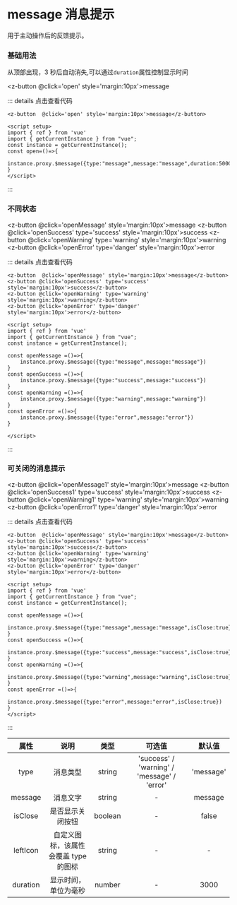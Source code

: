 # message 消息提示
用于主动操作后的反馈提示。

### 基础用法
从顶部出现，3 秒后自动消失,可以通过`duration`属性控制显示时间

<z-button  @click='open' style='margin:10px'>message</z-button>

<script setup>
import { ref } from 'vue'
import { getCurrentInstance } from "vue";
const instance = getCurrentInstance();

const open=()=>{
    instance.proxy.$message({type:"message",message:"message",duration:5000})
}

const openMessage =()=>{
    instance.proxy.$message({type:"message",message:"message"})
}
const openSuccess =()=>{
    instance.proxy.$message({type:"success",message:"success"})
}
const openWarning =()=>{
    instance.proxy.$message({type:"warning",message:"warning"})
}
const openError =()=>{
    instance.proxy.$message({type:"error",message:"error"})
}

const openMessage1 =()=>{
    instance.proxy.$message({type:"message",message:"message",isClose:true})
}
const openSuccess1 =()=>{
    instance.proxy.$message({type:"success",message:"success",isClose:true})
}
const openWarning1 =()=>{
    instance.proxy.$message({type:"warning",message:"warning",isClose:true})
}
const openError1 =()=>{
    instance.proxy.$message({type:"error",message:"error",isClose:true})
}
</script>


::: details 点击查看代码
```vue
<z-button  @click='open' style='margin:10px'>message</z-button>

<script setup>
import { ref } from 'vue'
import { getCurrentInstance } from "vue";
const instance = getCurrentInstance();
const open=()=>{
    instance.proxy.$message({type:"message",message:"message",duration:5000})
}
</script>

```
:::


### 不同状态
<z-button  @click='openMessage' style='margin:10px'>message</z-button>
<z-button @click='openSuccess' type='success' style='margin:10px'>success</z-button>
<z-button @click='openWarning' type='warning' style='margin:10px'>warning</z-button>
<z-button @click='openError' type='danger' style='margin:10px'>error</z-button>


::: details 点击查看代码
```vue
<z-button  @click='openMessage' style='margin:10px'>message</z-button>
<z-button @click='openSuccess' type='success' style='margin:10px'>success</z-button>
<z-button @click='openWarning' type='warning' style='margin:10px'>warning</z-button>
<z-button @click='openError' type='danger' style='margin:10px'>error</z-button>

<script setup>
import { ref } from 'vue'
import { getCurrentInstance } from "vue";
const instance = getCurrentInstance();

const openMessage =()=>{
    instance.proxy.$message({type:"message",message:"message"})
}
const openSuccess =()=>{
    instance.proxy.$message({type:"success",message:"success"})
}
const openWarning =()=>{
    instance.proxy.$message({type:"warning",message:"warning"})
}
const openError =()=>{
    instance.proxy.$message({type:"error",message:"error"})
}

</script>
```
:::

### 可关闭的消息提示

<z-button  @click='openMessage1' style='margin:10px'>message</z-button>
<z-button @click='openSuccess1' type='success' style='margin:10px'>success</z-button>
<z-button @click='openWarning1' type='warning' style='margin:10px'>warning</z-button>
<z-button @click='openError1' type='danger' style='margin:10px'>error</z-button>



::: details 点击查看代码
```vue
<z-button  @click='openMessage' style='margin:10px'>message</z-button>
<z-button @click='openSuccess' type='success' style='margin:10px'>success</z-button>
<z-button @click='openWarning' type='warning' style='margin:10px'>warning</z-button>
<z-button @click='openError' type='danger' style='margin:10px'>error</z-button>

<script setup>
import { ref } from 'vue'
import { getCurrentInstance } from "vue";
const instance = getCurrentInstance();

const openMessage =()=>{
    instance.proxy.$message({type:"message",message:"message",isClose:true})
}
const openSuccess =()=>{
    instance.proxy.$message({type:"success",message:"success",isClose:true})
}
const openWarning =()=>{
    instance.proxy.$message({type:"warning",message:"warning",isClose:true})
}
const openError =()=>{
    instance.proxy.$message({type:"error",message:"error",isClose:true})
}
</script>
```
:::




|    属性      |       说明      |     类型       |  可选值               |     默认值     |
|:------------:|:--------------:|:--------------:|:------------------:|:----------------:|
|    type      |       	消息类型      |     string       |  'success' / 'warning' / 'message' / 'error'               |     'message'     |
|    message      |       	消息文字      |     string        |  -               |     message     |
|    isClose      |       是否显示关闭按钮      |     boolean       |  -               |     false     |
|    leftIcon      |       自定义图标，该属性会覆盖 type 的图标      |     string       |  -               |     -     |
|    duration      |       	显示时间，单位为毫秒   |     number	       |  -               |     3000     |

